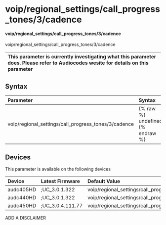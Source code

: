 ﻿---
description: voip/regional_settings/call_progress_tones/3/cadence
search: false
---

# voip/regional_settings/call_progress_tones/3/cadence

#### voip/regional_settings/call_progress_tones/3/cadence

voip/regional_settings/call_progress_tones/3/cadence


| This parameter is currently investigating what this parameter does. Please refer to Audiocodes wesite for details on this parameter | 
| :--- |

## Syntax
| Parameter | Syntax |
| :--- | :--- |
|voip/regional_settings/call_progress_tones/3/cadence | {% raw %} undefined {% endraw %}|

## Devices
This parameter is available on the following devices

| Device | Latest Firmware | Default Value |
|:---|:---|:---|
| audc405HD | ;UC_3.0.1.322 | voip/regional_settings/call_progress_tones/3/cadence=1 
| audc440HD | ;UC_3.0.1.322 | voip/regional_settings/call_progress_tones/3/cadence=1 
| audc450HD | ;UC_3.0.4.111.77 | voip/regional_settings/call_progress_tones/3/cadence=1 

ADD A DISCLAIMER
